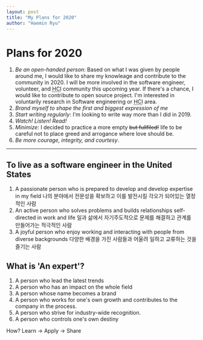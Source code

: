 ```yaml
---
layout: post
title: "My Plans for 2020"
author: "Haemin Ryu"
---
```

# Plans for 2020

1. _Be an open-handed person_: Based on what I was given by people around me, I would like to share my knowleage and contribute to the community in 2020. I will be more involved in the software engineer, volunteer, and <abbr title="Human-Computer Interaction">HCI</abbr> community this upcoming year. If there's a chance, I would like to contribute to open source project. I'm interested in voluntarily research in Software engineering or <abbr title="Human-Computer Interaction">HCI</abbr> area. 
2. _Brand myself to shape the first and biggest expression of me_
3. _Start writing regularly_: I'm looking to write way more than I did in 2019.
4. _Watch! Listen! Read!_
5. _Minimize_: I decided to practice a more empty ~~but fullfiled!~~ life to be careful not to place greed and arrogance where love should be.
6. _Be more courage,  integrity, and courtesy_. 

<hr>

## To live as a software engineer in the United States

1. A passionate person who is prepared to develop and develop expertise in my field
나의 분야에서 전문성을 확보하고 이를 발전시킬 각오가 되어있는 열정적인 사람
2. An active person who solves problems and builds relationships self-directed in work and life
일과 삶에서 자기주도적으로 문제를 해결하고 관계를 만들어가는 적극적인 사람
3. A joyful person who enjoy working and interacting with people from diverse backgrounds
다양한 배경을 가진 사람들과 어울려 일하고 교류하는 것을 즐기는 사람


## What is 'An expert'? 

1. A person who lead the latest trends
2. A person who has an impact on the whole field
3. A person whose name becomes a brand
4. A person who works for one's own growth and contributes to the company in the process.
5. A person who strive for industry-wide recognition.
6. A person who controls one's own destiny

How? Learn -> Apply -> Share

